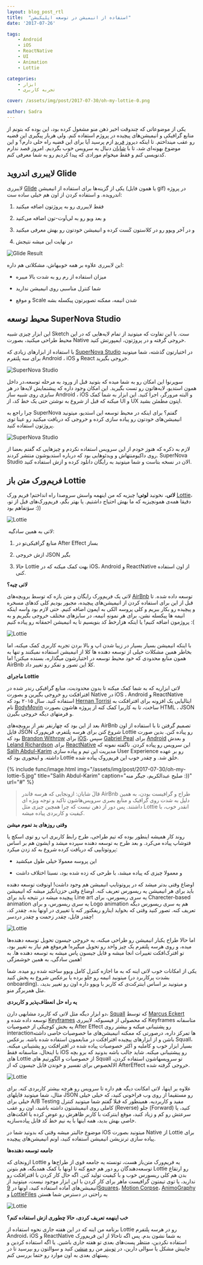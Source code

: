 ```yaml
---
layout: blog_post_rtl
title:  "استفاده از انیمیشن در توسعه اپلیکیشن"
date: '2017-07-26'

tags:
    - Android
    - iOS
    - ReactNative
    - UI
    - Animation
    - Lottie

categories:
    - ابزار
    - تجربه کاربری

cover: /assets/img/post/2017-07-30/oh-my-lottie-0.png

author: Sadra
---
```


یکی از موضوعاتی که چندوقت اخیر ذهن منو مشغول کرده بود، این بوده که بتونم از منابع گرافیکی و انیمیشن‌های پیچیده در پروژم استفاده کنم. ولی هربار پیگیری این قضیه رو عقب مینداختم. تا اینکه دیروز [فرید](https://www.instagram.com/farid_landi) ازم پرسید آیا برای این قضیه راه حلی دارم؟ و این موضوع بهونه‌ای شد، تا با [شایان](http://dcamp.ir/) دنبال یه سرویس خوب بگردیم. امروز قصد ندارم کد‌نویسی کنم و فقط میخوام مورادی که پیدا کردیم رو به شما معرفی کنم.

## لایبرری اندروید Glide

لایبرری [Glide](https://github.com/bumptech/glide) یکی از گزینه‌ها برای استفاده از انیمیشن (یا همون فایل gif) در پروژه اندرویده. و استفاده کردن از اون هم خیلی ساده ست:

1.  فقط لایبرری رو به پروژتون اضافه میکنید

2.  و بعد ویو رو به لی‌اَوت‌-تون اضافه می‌کنید

3.  و در آخر ویوو رو در کلاستون کَست کرده و انیمیشن خودتون رو بهش معرفی میکنید

4.  در نهایت این میشه نتیجش

![Glide Result](/assets/img/post/2017-07-30/oh-my-lottie-10.gif)


این لایبرری علاوه بر همه خوبیهاش، مشکلاتی هم داره:

*   میزان استفاده از رم رو به شدت بالا میبره

*   شما کنترل مناسبی روی انیمیشن ندارید

*   و موقع Scale شدن انیمه، ممکنه تصویرتون پیکسله بشه

## محیط توسعه SuperNova Studio

این ابزار چیزی شبیه Sketch ست. با این تفاوت که میتونید از تمام لایه‌هایی که در این محیط طراحی میکنید، بصورت Native خروجی گرفته و در پروژتون،‌ ایمپورتش کنید.

با استفاده از ابزارهای زیادی که [SuperNova Studio](https://supernova.studio/) در اختیارتون گذشته، شما میتونید برای سه پلتفرم Android ، iOS و React خروجی بگیرید.

![SuperNova Studio](/assets/img/post/2017-07-30/oh-my-lottie-2.png)

سوپرنوا این امکان رو به شما میده که بتونید قبل از ورود به مرحله توسعه،‌در داخل همون استدیو، لایه‌هاتون رو تست بگیرید. این امکان وجود داره که پیشنمایش لایه‌ها در هر سایزی روی شبیه ساز Android ، iOS و البته مرورگر، اجرا کنید. این ابزار به شما کمک میکنه که قبل از شروع به نوشتن حتی یک خط کد، از UI و UX اپتون مطمئن بشید.

چرا راجع به SuperNova گفتم؟ برای اینکه در محیط توسعه این استدیو، میتونید انیمیشن‌های خودتون رو پیاده سازی کرده و خروجی که دریافت میکنید رو عینا توی پروژتون استفاده کنید.

![SuperNova Studio](/assets/img/post/2017-07-30/oh-my-lottie-3.png)

لازم به ذکره که هنوز خودم از این سرویس استفاده نکردم و چیزهایی که گفتم بعضا از روی داکیومنتهاش و ویدئوهایی بود که درباره استدیوشون منتشر کردند. SuperNova Studio الان در نسخه بتاست و شما میتونید به رایگان دانلود کرده و ازش استفاده کنید.

## فریم‌ورک متن باز Lottie

**لاتی**، نخونید **لوتی**! چیزیه که من اینهمه واسش سروصدا راه انداختم! فریم ورک [Lottie](https://airbnb.design/lottie/)، دقیقا همه‌ی همونچیزیه که ما بهش احتیاج داشتیم. یا بهتر بگم،‌ فریم‌ورک‌های قبل از تو، سؤتفاهم بود :))

![Lottie](/assets/img/post/2017-07-30/oh-my-lottie-9.png)

 لاتی به همین سادگیه:

1.  منابع گرافیکی‌تو در After Effect بساز

2.  ازش خروجی JSON بگیر

3.  حالا Lottie بهت کمک میکنه که در iOS، Android و ReactNative از اون استفاده کنی.

**لاتی چیه؟**

لاتی یک فریم‌ورک رایگان و متن بازه که توسط بروبچه‌های [AirBnb](https://airbnb.design) توسعه داده شده. تا قبل از این برای استفاده کردن از انیمیشن‌های پیچیده، مجبور بودیم کلی کدهای مسخره و پیچیده رو بکار ببریم و کلی پروسه الکی به اپمون اضافه کنیم. حتی لازم بود واسه اینکه انیمه ها پیکسله نشن، برای هر نمونهِ انیمه، در سایزهای مختلف خروجی بگیریم و به پروژمون اضافه کنیم! یا اینکه هزارخط کد بنویسیم تا یه انیمیشن احمقانه رو پیاده کنیم :(

![Lottie](/assets/img/post/2017-07-30/oh-my-lottie-4.gif)

با اینکه انیمیشن بسیار بسیار در زیبا شدن اپ و بالا بردن تجربه کاربری کمک میکنه، اما بخاطر همین مشکلات خیلی از توسعه دهنده ها کلا از انیمیشن استفاده نمیکنند و تنها به همون منابع محدودی که خود محیط توسعه در اختیارشون میگذاره، بسنده میکنن! اما AirBnb کلا این تصور و تفکر رو تغییر داد.

**ماجرای Lottie**

لاتی ابزاریه که به شما کمک میکنه تا بدون محدودیت، منابع گرافیکی رندر شده در افترافکت رو خروجی بگیرین و بصورت Native در iOS ، Android و ReactNative استفاده کنید. سال ۲۰۱۵ بود که [Hernan Torrisi](https://twitter.com/airnanan) ایتالیایی یک افزونه برای افترافکت به نام [BodyMovin](https://github.com/bodymovin/bodymovin) ساخت، تا به کاربرا کمک کنه از پروژه هاشون بصورت HTML ، JSON و فرمتهای دیگه خروجی بگیرن.

بعد از این بود که چهارنفر نفر از بروبچه‌های AirBnb تصمیم گرفتن تا با استفاده از اون فایل JSON شروع کنن برای هرسه پلتفرم، فریم‌ورک Lottie رو پیاده کنن. بدین صورت بود که ‌‌[Brandon Withrow](http://github.com/buba447) برای [iOS](https://github.com/airbnb/lottie-ios)، سپس [Gabriel Peal](https://twitter.com/gpeal8) برای [Android](https://github.com/airbnb/lottie-android) و بعدش [Leland Richardson](https://twitter.com/intelligibabble) برای [ReactNative](https://github.com/airbnb/lottie-react-native) این سرویس رو پیاده کردن. ناگفته نمونه که [Salih Abdul-Karim](https://twitter.com/therealsalih?lang=en) مدیریت این تیم و پیاده سازی User Experience رو بر عهده داشته. و اینجوری بود که Lottie خلق شد. و چقدر خوب این فریم‌روک پیاده شده.

{% include func/image.html
            img="/assets/img/post/2017-07-30/oh-my-lottie-5.jpg"
            title="Salih Abdul-Karim"
            caption="صلیح عبدالکریم، جیگر منه :))"
            url="#" %}

> قالَ شایان: ازونجایی که هرسه فاندر AirBnb طراح و گرافیست بودن، به همین دلیل به شدت روی گرافیک و منابع بصری سرویس‌هاشون تاکید و توجه ویژه ای داشتند. پس دور از ذهن نیست که چرا همچین چیزی مثل Lottie انقدر خوب، با کیفیت و کاربردی پیاده میشه.

**وقتی روزهای بد تموم میشن**

روند کار همیشه اینطور بوده که تیم طراحی، طرح رابط کاربری اپ رو توی اسکچ یا فتوشاپ پیاده می‌کرد. و بعد طرح به توسعه دهنده سپرده میشد و ایشون هم بر اساس پروتوتایپی که دریافت کرده شروع به کد زدن میکرد:

*   این پروسه معمولا خیلی طول میکشید

*   و معمولا چیزی که پیاده میشد، با طرحی که زده شده بود، نسبتا اختلاف داشت

اوضاع وقتی بدتر میشد که در پروتوتایپ انیمیشن هم وجود داشت! اونوقت توسعه دهنده باید برای هر انیمیشن یه ریسورس تعریف کنه. اوضاع وقتی حزن‌انگیز میشه که انیمیشن پیچیده میشه در نتیجه باید برای Line art یه سری ریسورس، برای Charecter-based animation یه سری ریسورس، و برای Logo animation هم یه سری ریسورس دیگه تعریف کنه. تصور کنید وقتی که بخواید اینارو ریفکتور کنه یا تغییری در اونها بده. چقدر کد، چقدر فایل، چقدر زحمت و چقدر دردسر!

![Lottie](/assets/img/post/2017-07-30/oh-my-lottie-7.gif)

اما حالا طراح یکبار انیمیشن رو طراحی میکنه،‌ یه خروجی جیسون تحویل توسعه دهنده‌ها میده، و روی هرسه پلتفرم یک چیز واحد رو تحویل میگیره! هرموقع هم نیاز به تغییر بود، تو افترک‌افکت تغییرات انجا میشه و فایل جیسون پاس میشه به توسعه دهنده ها. به همین سادگی‌، به همین خوشمزگی!

یکی از امکانات خوب لاتی اینه که به ما اجازه کنترل کامل ویوو ساخته شده رو میده. شما میتونید انیمه رو جلو برده یا برعکس شروع به پخش کنید (بشدت پرکاربرد در onboarding). و میتونید بر اساس اینترکت‌ی که کاربر با ویوو داره اون رو تغییر بدید، مثل همربرگر منو.

**یه راه حل انعطاف‌‌پذیر و کاربردی**

دو ابزار دیگه مثل لاتی که کاربرد مشابهی دارن، [Squall](http://www.marcuseckert.com/squall/) که توسط [Marcus Eckert](https://twitter.com/marcus_eckert) توسعه داده شده و [Keyframes](https://github.com/facebookincubator/Keyframes) که محصولی از فیسبوکه. لایبرری Keyframes متاسفانه یه بخش کوچیکی از خصوصیات After Effect رو پشتیبانی میکنه و بیشتر روی interactionها تمرکز داره، درصورتی که ممکنه انیمیشن‌های ما خصوصیات خاصی داشته باشن و از ابزارهای پیچیده افترافکت در منابعمون استفاده شده باشه. برعکس Squall، بسیار ابزار خوب و کاملیه و اکثر خصوصیات پیاده شده در افترافکت رو پشتیبانی میکنه. با اینحال، متاسفانه فقط iOS رو پیشتیبانی میکنه. شاید جالب باشه بدونید که برو بچه های Lottie از خصوصیات و الگورتیم های Squall تو سرویسهاشون استفاده کردن، الالخصوص برای تفسیر و خوندن فایل جیسون که از AfterEffect خروجی گرفته شده.

![Lottie](/assets/img/post/2017-07-30/oh-my-lottie-6.gif)

علاوه بر اینها، لاتی امکانت دیگه هم داره تا سرویس رو هرچه بیشتر کاربردی کنه. برای مثال، شما میتونید فایلهای JSON رو مستقیما از روی وب فراخونی کنید، که خیلی خیلی خیلی برای A/B Testing مفید و کاربردیه. همینطور که قبلا گفتم شما میتونید کنترل کاملی روی انیمیشنتون داشته باشید، اون رو عقب (Reverse) جلو (Forward) کنید، یا سرعتش رو کم و زیاد کنید، موقع اینترکت با کاربر ظاهرش رو عوض کرده یا افکت‌های خاصی بهش بدید، همه اینها با یه نیم خط کد قابل پیاده‌سازیه.

موضوع جالبتر میشه وقتی که بدونید شما در iOS میتونید بصورت Native از Lottie برای پیاده سازی ترنزیشن انیمیشن استفاده کنید، اونم انیمیشن‌های پیچیده.

**جامعه توسعه دهنده‌ها**

ازونجای که Lottie یه فریم‌ورک متن‌باز هست، تونسته یه جامعه قوی از طراح‌ها و توسعه‌دهندگان رو دور هم جمع کنه تا اونها با کمک همدیگه، هم بتونن Lottie رو ارتقاع بدن هم کلی ریسورس خوب و با کیفیت تولید کنن. اگه حال کار کردن با افترافکت رو ندارید، یا توی تیمتون گرافیست ماهر برای کار کردن با این ابزار موجود نیست، میتونید از انیمیشن‌های آماده استفاده کنید، اونها در [9Squares](http://9-squares.tumblr.com/)، [Motion Corpse](https://motioncorpse.tumblr.com/)، [AnimoGraphy](https://animography.net/products/mobilo) و [LottieFiles](https://www.lottiefiles.com) به راحتی در دسترس شما هستن

![Lottie](/assets/img/post/2017-07-30/oh-my-lottie-8.gif)

**خب اینهمه تعریف کردی، حالا چطوری ازش استفاده کنم؟**

برنامه من اینه که در این هفته جاری نحوه استفاده از Lottie رو در هرسه پلتفرم Android، iOS و ReactNative به شما نشون بدم. پس اگه تاحالا از این فریم‌ورک استفاده نکردین، منتظر پست‌های بعدی تو هفته جاری باشین. یا اگه استفاده کردین و جاییش مشکل یا سوالی دارین، در [توییتر](https://twitter.com/intent/tweet?screen_name=sadra_amlashi) من رو [منشن](https://twitter.com/intent/tweet?screen_name=sadra_amlashi) کنید و سوالتون رو بپرسید تا در پستهای بعدی ‌به اون موارد رو حتما بررسی کنم.